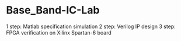 # Base_Band-IC-Lab
1 step: Matlab specification simulation 
2 step: Verilog IP design 
3 step: FPGA verification on Xilinx Spartan-6 board 
